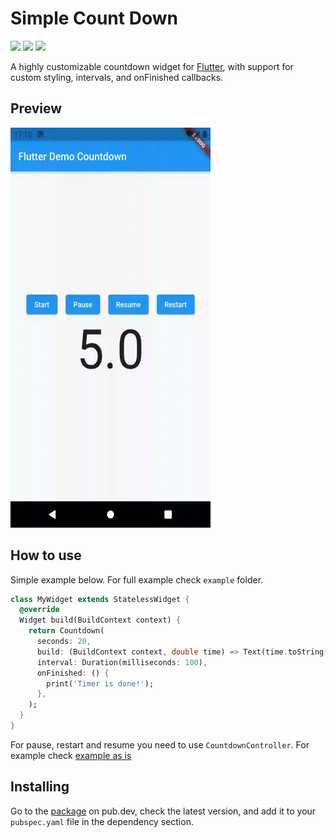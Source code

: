 # Simple Count Down

![](https://badges.fyi/github/latest-tag/DizoftTeam/simple_count_down)
![](https://badges.fyi/github/stars/DizoftTeam/simple_count_down)
![](https://badges.fyi/github/license/DizoftTeam/simple_count_down)

A highly customizable countdown widget for [Flutter](https://flutter.dev/), with support for custom styling, intervals, and onFinished callbacks.

## Preview

<img src="https://raw.githubusercontent.com/DizoftTeam/simple_count_down/master/assets/preview.gif" width="320" height="640" />

## How to use

Simple example below. For full example check `example` folder.

```dart
class MyWidget extends StatelessWidget {
  @override
  Widget build(BuildContext context) {
    return Countdown(
      seconds: 20,
      build: (BuildContext context, double time) => Text(time.toString()),
      interval: Duration(milliseconds: 100),
      onFinished: () {
        print('Timer is done!');
      },
    );
  }
}
```

For pause, restart and resume you need to use `CountdownController`. For example check [example as is](./example)

## Installing

Go to the [package](https://pub.dev/packages/timer_count_down) on pub.dev, check the latest version, and add it to your `pubspec.yaml` file in the dependency section.
